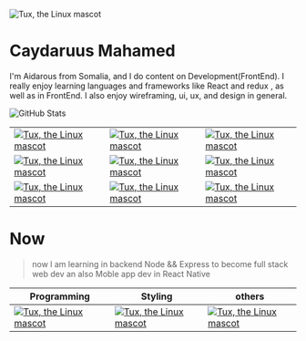 ![Tux, the Linux mascot](https://ca.slack-edge.com/T01EGNU0K5Y-U01TVFBMWCQ-53703b330b3c-512) 
# Caydaruus Mahamed

I'm Aidarous from Somalia, and I do content on Development(FrontEnd). I really enjoy learning languages and frameworks like React and redux , as well as in FrontEnd. I also enjoy wireframing, ui, ux, and design in general.

<!--
**Caytomahamed/Caytomahamed** is a ✨ _special_ ✨ repository because its `README.md` (this file) appears on your GitHub profile.

Here are some ideas to get you started:

- 🔭 I’m currently working on ...
- 🌱 I’m currently learning ...
- 👯 I’m looking to collaborate on ...
- 🤔 I’m looking for help with ...
- 💬 Ask me about ...
- 📫 How to reach me: ...
- 😄 Pronouns: ...
- ⚡ Fun fact: ...
-->

![GitHub Stats](https://github-readme-stats.vercel.app/api?username=Caytomahamed&theme=radical)

|  |  | |
| --------------- | --------------- | --------------- |
| [![Tux, the Linux mascot](https://bit.ly/35WIAAm)](https://reactjs.org/)  | [![Tux, the Linux mascot](https://bit.ly/3NYEkl8)](https://www.w3schools.com/css/) | [![Tux, the Linux mascot](https://bit.ly/3KvOFCP)](https://sass-lang.com/) |
|[![Tux, the Linux mascot](https://bit.ly/37zccV5)](https://redux.js.org/)  | [![Tux, the Linux mascot](https://bit.ly/37CEGxb)](https://getbootstrap.com/)  | [![Tux, the Linux mascot](https://bit.ly/3JlEejW)](https://www.remotion.dev/)  |
| [![Tux, the Linux mascot](https://bit.ly/3O05Vm4)](https://developer.mozilla.org/en-US/docs/Web/JavaScript)  | [![Tux, the Linux mascot](https://bit.ly/3KuaBhO)](https://mui.com/)  | [![Tux, the Linux mascot](https://bit.ly/3urpyvy)](https://icomoon.io/) 

# Now 

> now l am learning in backend Node && Express to become full stack web dev 
> an also Moble app dev in React Native 

<!-- [![Tux, the Linux mascot](https://bit.ly/375IUgE)](https://nodejs.org/en/)  | [![Tux, the Linux mascot](https://bit.ly/3v6SJ6f)](https://expressjs.com/)
| [![Tux, the Linux mascot](https://bit.ly/35WIAAm)](https://reactnative.dev/)  -->

| Programming | Styling | others|
| --------------- | --------------- | --------------- |
| [![Tux, the Linux mascot](https://bit.ly/375IUgE)](https://nodejs.org/en/)  |  [![Tux, the Linux mascot](https://bit.ly/3v6SJ6f)](https://expressjs.com/) |  [![Tux, the Linux mascot](https://bit.ly/35WIAAm)](https://reactnative.dev/)

